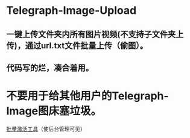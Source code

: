 # Telegraph-Image-Upload
## 一键上传文件夹内所有图片视频(不支持子文件夹上传)，通过url.txt文件批量上传（偷图）。
## 代码写的烂，凑合着用。
# 不要用于给其他用户的Telegraph-Image图床塞垃圾。
[批量激活工具](https://telegraph-image-show.vercel.app/)（使后台管理可见）
